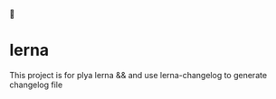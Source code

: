 :rocket:
# lerna
This project is for plya lerna && and use lerna-changelog to generate changelog file


